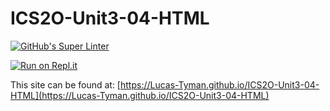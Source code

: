 # ICS2O-Unit3-04-HTML

[![GitHub's Super Linter](https://github.com/Lucas-Tyman/ICS2O-Unit3-04-HTML/workflows/GitHub's%20Super%20Linter/badge.svg)](https://github.com/Lucas-Tyman/ICS2O-Unit3-04-HTML/actions)

[![Run on Repl.it](https://repl.it/badge/github/Lucas-Tyman/ICS2O-UnitX-YY-HTML)](https://repl.it/github/Lucas-Tyman/ICS2O-Unit3-04-HTML)

This site can be found at: [https://Lucas-Tyman.github.io/ICS2O-Unit3-04-HTML](https://Lucas-Tyman.github.io/ICS2O-Unit3-04-HTML)
